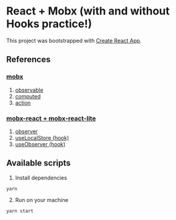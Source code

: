# React + Mobx (with and without Hooks practice!)

This project was bootstrapped with
[Create React App](https://github.com/facebook/create-react-app).

## References

### [mobx](https://github.com/mobxjs/mobx)

1. [observable](https://github.com/mobxjs/mobx#observable-state)
2. [computed](https://github.com/mobxjs/mobx#computed-values)
3. [action](https://github.com/mobxjs/mobx#actions)

### [mobx-react + mobx-react-lite](https://github.com/mobxjs/mobx-react-lite)

1. [observer](https://github.com/mobxjs/mobx-react#observercomponent)
2. [useLocalStore (hook)](https://github.com/mobxjs/mobx-react#uselocalstore-hook)
3. [useObserver (hook)](https://github.com/mobxjs/mobx-react-lite#useobservertfn---t-basecomponentname--observed-options-iuseobserveroptions-t-user-guide)

## Available scripts

1. Install dependencies

```
yarn
```

2. Run on your machine

```
yarn start
```

